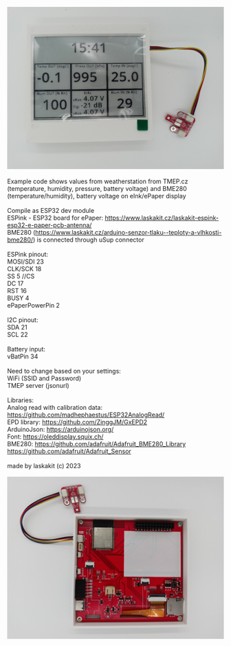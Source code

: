 ![ePaper TOP](https://github.com/LaskaKit/ESPink-42/blob/main/SW/Weatherstation_info/ESPink-4.2_1.jpg)</br>
</br>
Example code shows values from weatherstation from TMEP.cz (temperature, humidity, pressure, battery voltage) 
and BME280 (temperature/humidity), battery voltage on eInk/ePaper display</br>
</br>
Compile as ESP32 dev module</br>
ESPink - ESP32 board for ePaper: https://www.laskakit.cz/laskakit-espink-esp32-e-paper-pcb-antenna/</br>
BME280 (https://www.laskakit.cz/arduino-senzor-tlaku--teploty-a-vlhkosti-bme280/) is connected through uSup connector </br>
</br>
ESPink pinout:</br>
MOSI/SDI 23</br>
CLK/SCK 18</br>
SS 5 //CS</br>
DC 17 </br>
RST 16  </br>
BUSY 4 </br>
ePaperPowerPin  2</br>
</br>
I2C pinout:</br>
SDA 21</br>
SCL 22</br>
</br>
Battery input:</br>
vBatPin 34</br>
</br>
Need to change based on your settings:</br>
WiFi (SSID and Password)</br>
TMEP server (jsonurl)</br>
</br>
Libraries:</br>
Analog read with calibration data: https://github.com/madhephaestus/ESP32AnalogRead/ </br>
EPD library: https://github.com/ZinggJM/GxEPD2</br>
ArduinoJson: https://arduinojson.org/</br>
Font: https://oleddisplay.squix.ch/ </br>
BME280: https://github.com/adafruit/Adafruit_BME280_Library</br>
https://github.com/adafruit/Adafruit_Sensor</br>
</br>
made by laskakit (c) 2023</br>
</br>
![ePaper TOP](https://github.com/LaskaKit/ESPink-42/blob/main/SW/Weatherstation_info/ESPink-4.2_2.jpg)</br>
